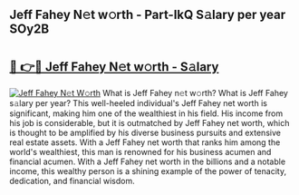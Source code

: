 ## Jeff Fahey N𝚎t w𝚘rth - Part-IkQ S𝚊lary per year SOy2B

# <h2><a href="http://gc0dx2f.nevu.top/?p=Jeff+Fahey">🔗 👉🔴 Jeff Fahey N𝚎t w𝚘rth - S𝚊lary</a></h2>

[![Jeff Fahey N𝚎t W𝚘rth](https://i.imgur.com/Oavwk0R.jpeg)](http://gc0dx2f.nevu.top/?p=Jeff+Fahey)
What is Jeff Fahey n𝚎t w𝚘rth? What is Jeff Fahey s𝚊lary per year?
This well-heeled individual's Jeff Fahey net worth is significant, making him one of the wealthiest in his field. His income from his job is considerable, but it is outmatched by Jeff Fahey net worth, which is thought to be amplified by his diverse business pursuits and extensive real estate assets. With a Jeff Fahey net worth that ranks him among the world's wealthiest, this man is renowned for his business acumen and financial acumen. With a Jeff Fahey net worth in the billions and a notable income, this wealthy person is a shining example of the power of tenacity, dedication, and financial wisdom.
